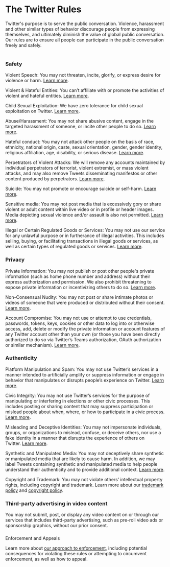 The Twitter Rules
=================

Twitter's purpose is to serve the public conversation. Violence, harassment and other similar types of behavior discourage people from expressing themselves, and ultimately diminish the value of global public conversation. Our rules are to ensure all people can participate in the public conversation freely and safely.  
 

### Safety

Violent Speech: You may not threaten, incite, glorify, or express desire for violence or harm. [Learn more](https://help.twitter.com/en/rules-and-policies/violent-speech.html).

Violent & Hateful Entities: You can’t affiliate with or promote the activities of violent and hateful entities. [Learn more](https://help.twitter.com/en/rules-and-policies/violent-entities.html).

Child Sexual Exploitation: We have zero tolerance for child sexual exploitation on Twitter. [Learn more](https://help.twitter.com/en/rules-and-policies/sexual-exploitation-policy.html).  

Abuse/Harassment: You may not share abusive content, engage in the targeted harassment of someone, or incite other people to do so. [Learn more](https://help.twitter.com/en/rules-and-policies/abusive-behavior.html).

Hateful conduct: You may not attack other people on the basis of race, ethnicity, national origin, caste, sexual orientation, gender, gender identity, religious affiliation, age, disability, or serious disease. [Learn more](https://help.twitter.com/en/rules-and-policies/hateful-conduct-policy.html). 

Perpetrators of Violent Attacks: We will remove any accounts maintained by individual perpetrators of terrorist, violent extremist, or mass violent attacks, and may also remove Tweets disseminating manifestos or other content produced by perpetrators. [Learn more](https://help.twitter.com/en/rules-and-policies/perpetrators-of-violent-attacks.html). 

Suicide: You may not promote or encourage suicide or self-harm. [Learn more](https://help.twitter.com/en/rules-and-policies/glorifying-self-harm.html).

Sensitive media: You may not post media that is excessively gory or share violent or adult content within live video or in profile or header images. Media depicting sexual violence and/or assault is also not permitted. [Learn more](https://help.twitter.com/en/rules-and-policies/media-policy.html). 

Illegal or Certain Regulated Goods or Services: You may not use our service for any unlawful purpose or in furtherance of illegal activities. This includes selling, buying, or facilitating transactions in illegal goods or services, as well as certain types of regulated goods or services. [Learn more](https://help.twitter.com/en/rules-and-policies/regulated-goods-services.html).  
  

### Privacy

Private Information: You may not publish or post other people's private information (such as home phone number and address) without their express authorization and permission. We also prohibit threatening to expose private information or incentivizing others to do so. [Learn more](https://help.twitter.com/en/rules-and-policies/personal-information.html).

Non-Consensual Nudity: You may not post or share intimate photos or videos of someone that were produced or distributed without their consent. [Learn more](https://help.twitter.com/en/rules-and-policies/intimate-media.html).

Account Compromise: You may not use or attempt to use credentials, passwords, tokens, keys, cookies or other data to log into or otherwise access, add, delete or modify the private information or account features of any Twitter account other than your own (or those you have been directly authorized to do so via Twitter’s Teams authorization, OAuth authorization or similar mechanism). [Learn more](https://help.twitter.com/en/rules-and-policies/account-compromise.html).  
  

### Authenticity

  
Platform Manipulation and Spam: You may not use Twitter’s services in a manner intended to artificially amplify or suppress information or engage in behavior that manipulates or disrupts people’s experience on Twitter. [Learn more](https://help.twitter.com/en/rules-and-policies/platform-manipulation.html).

Civic Integrity: You may not use Twitter’s services for the purpose of manipulating or interfering in elections or other civic processes. This includes posting or sharing content that may suppress participation or mislead people about when, where, or how to participate in a civic process. [Learn more](https://help.twitter.com/en/rules-and-policies/election-integrity-policy.html).

Misleading and Deceptive Identities: You may not impersonate individuals, groups, or organizations to mislead, confuse, or deceive others, nor use a fake identity in a manner that disrupts the experience of others on Twitter. [Learn more](https://help.twitter.com/en/rules-and-policies/twitter-impersonation-and-deceptive-identities-policy.html).

Synthetic and Manipulated Media: You may not deceptively share synthetic or manipulated media that are likely to cause harm. In addition, we may label Tweets containing synthetic and manipulated media to help people understand their authenticity and to provide additional context. [Learn more](https://help.twitter.com/en/rules-and-policies/manipulated-media.html).

Copyright and Trademark: You may not violate others’ intellectual property rights, including copyright and trademark. Learn more about our [trademark policy](https://help.twitter.com/en/rules-and-policies/twitter-trademark-policy.html) and [copyright policy](https://help.twitter.com/en/rules-and-policies/copyright-policy.html).  
  

### Third-party advertising in video content

  
You may not submit, post, or display any video content on or through our services that includes third-party advertising, such as pre-roll video ads or sponsorship graphics, without our prior consent.

###   
Enforcement and Appeals

  
Learn more about [our approach to enforcement](https://help.twitter.com/en/rules-and-policies/enforcement-philosophy.html), including potential consequences for violating these rules or attempting to circumvent enforcement, as well as how to appeal.